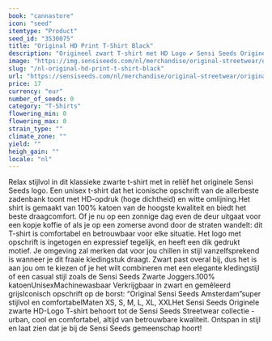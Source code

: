 ```yaml
---
book: "cannastore"
icon: "seed"
itemtype: "Product"
seed_id: "3530075"
title: "Original HD Print T-Shirt Black"
description: "Origineel zwart T-shirt met HD Logo ✔ Sensi Seeds Originele Streetwear ✔ In reliëf gedrukt iconisch logo op voorkant ✔ Unisex ✔ Alle maten XS-XXL."
image: "https://img.sensiseeds.com/nl/merchandise/original-streetwear/original-hd-print-t-shirt-black-image.png"
slug: "/nl-original-hd-print-t-shirt-black"
url: "https://sensiseeds.com/nl/merchandise/original-streetwear/original-hd-print-t-shirt-black?a_aid=cannastore"
price: 17
currency: "eur"
number_of_seeds: 0
category: "T-Shirts"
flowering_min: 0
flowering_max: 0
strain_type: ""
climate_zone: ""
yield: ""
heigh_gain: ""
locale: "nl"
---
```

Relax stijlvol in dit klassieke zwarte t-shirt met in reliëf het originele Sensi Seeds logo. Een unisex t-shirt dat het iconische opschrift van de allerbeste zadenbank toont met HD-opdruk (hoge dichtheid) en witte omlijning.Het shirt is gemaakt van 100% katoen van de hoogste kwaliteit en biedt het beste draagcomfort. Of je nu op een zonnige dag even de deur uitgaat voor een kopje koffie of als je op een zomerse avond door de straten wandelt: dit T-shirt is comfortabel en betrouwbaar voor elke situatie. Het logo met opschrift is ingetogen en expressief tegelijk, en heeft een dik gedrukt motief. Je omgeving zal merken dat voor jou chillen in stijl vanzelfsprekend is wanneer je dit fraaie kledingstuk draagt. Zwart past overal bij, dus het is aan jou om te kiezen of je het wilt combineren met een elegante kledingstijl of een casual stijl zoals de Sensi Seeds Zwarte Joggers.100% katoenUnisexMachinewasbaar Verkrijgbaar in zwart en gemêleerd grijsIconisch opschrift op de borst: “Original Sensi Seeds Amsterdam”super stijlvol en comfortabelMaten XS, S, M, L, XL, XXLHet Sensi Seeds Originele zwarte HD-Logo T-shirt behoort tot de Sensi Seeds Streetwear collectie - urban, cool en comfortabel, altijd van betrouwbare kwaliteit. Ontspan in stijl en laat zien dat je bij de Sensi Seeds gemeenschap hoort!
